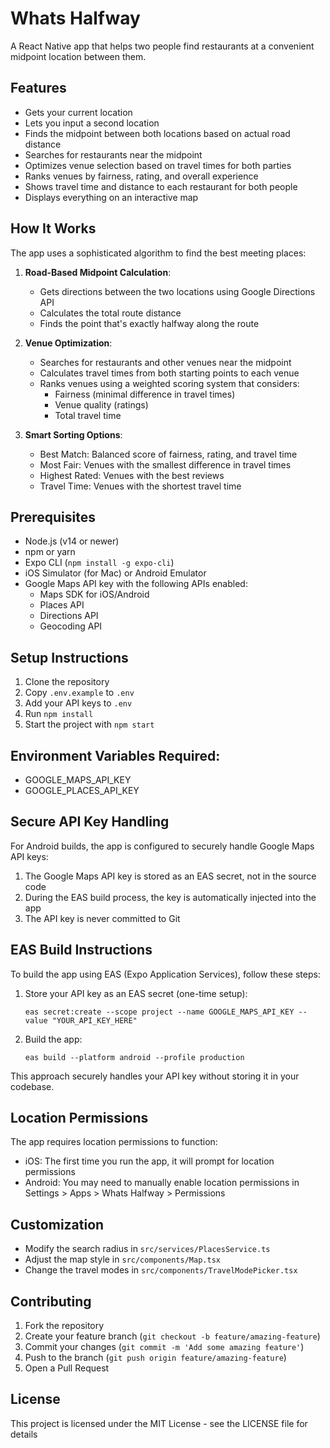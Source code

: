 # Whats Halfway

A React Native app that helps two people find restaurants at a convenient midpoint location between them.

## Features

- Gets your current location
- Lets you input a second location
- Finds the midpoint between both locations based on actual road distance
- Searches for restaurants near the midpoint
- Optimizes venue selection based on travel times for both parties
- Ranks venues by fairness, rating, and overall experience
- Shows travel time and distance to each restaurant for both people
- Displays everything on an interactive map

## How It Works

The app uses a sophisticated algorithm to find the best meeting places:

1. **Road-Based Midpoint Calculation**:
   - Gets directions between the two locations using Google Directions API
   - Calculates the total route distance
   - Finds the point that's exactly halfway along the route

2. **Venue Optimization**:
   - Searches for restaurants and other venues near the midpoint
   - Calculates travel times from both starting points to each venue
   - Ranks venues using a weighted scoring system that considers:
     - Fairness (minimal difference in travel times)
     - Venue quality (ratings)
     - Total travel time

3. **Smart Sorting Options**:
   - Best Match: Balanced score of fairness, rating, and travel time
   - Most Fair: Venues with the smallest difference in travel times
   - Highest Rated: Venues with the best reviews
   - Travel Time: Venues with the shortest travel time

## Prerequisites

- Node.js (v14 or newer)
- npm or yarn
- Expo CLI (`npm install -g expo-cli`)
- iOS Simulator (for Mac) or Android Emulator
- Google Maps API key with the following APIs enabled:
  - Maps SDK for iOS/Android
  - Places API
  - Directions API
  - Geocoding API

## Setup Instructions

1. Clone the repository
2. Copy `.env.example` to `.env`
3. Add your API keys to `.env`
4. Run `npm install`
5. Start the project with `npm start`

## Environment Variables Required:
- GOOGLE_MAPS_API_KEY
- GOOGLE_PLACES_API_KEY

## Secure API Key Handling

For Android builds, the app is configured to securely handle Google Maps API keys:

1. The Google Maps API key is stored as an EAS secret, not in the source code
2. During the EAS build process, the key is automatically injected into the app
3. The API key is never committed to Git

## EAS Build Instructions

To build the app using EAS (Expo Application Services), follow these steps:

1. Store your API key as an EAS secret (one-time setup):
   ```
   eas secret:create --scope project --name GOOGLE_MAPS_API_KEY --value "YOUR_API_KEY_HERE"
   ```

2. Build the app:
   ```
   eas build --platform android --profile production
   ```

This approach securely handles your API key without storing it in your codebase.

## Location Permissions

The app requires location permissions to function:

- iOS: The first time you run the app, it will prompt for location permissions
- Android: You may need to manually enable location permissions in Settings > Apps > Whats Halfway > Permissions

## Customization

- Modify the search radius in `src/services/PlacesService.ts`
- Adjust the map style in `src/components/Map.tsx`
- Change the travel modes in `src/components/TravelModePicker.tsx`

## Contributing

1. Fork the repository
2. Create your feature branch (`git checkout -b feature/amazing-feature`)
3. Commit your changes (`git commit -m 'Add some amazing feature'`)
4. Push to the branch (`git push origin feature/amazing-feature`)
5. Open a Pull Request

## License

This project is licensed under the MIT License - see the LICENSE file for details 